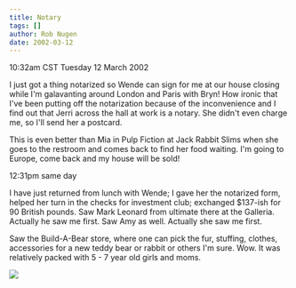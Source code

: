 ```yaml
---
title: Notary
tags: []
author: Rob Nugen
date: 2002-03-12
---
```


<title></title>
<p class=date>10:32am CST Tuesday 12 March 2002</p>

<p>I just got a thing notarized so Wende can sign for me at our house
closing while I'm galavanting around London and Paris with Bryn!  How
ironic that I've been putting off the notarization because of the
inconvenience and I find out that Jerri across the hall at work is a
notary.  She didn't even charge me, so I'll send her a postcard.</p>

<p>This is even better than Mia in Pulp Fiction at Jack Rabbit Slims
when she goes to the restroom and comes back to find her food waiting.
I'm going to Europe, come back and my house will be sold!</p>

<p class=date>12:31pm same day</p>

<p>I have just returned from lunch with Wende; I gave her the
notarized form, helped her turn in the checks for investment club;
exchanged $137-ish for 90 British pounds.  Saw Mark Leonard from
ultimate there at the Galleria.  Actually he saw me first.  Saw Amy as
well.  Actually she saw me first.</p>

<p>Saw the Build-A-Bear store, where one can pick the fur, stuffing,
clothes, accessories for a new teddy bear or rabbit or others I'm
sure.  Wow.  It was relatively packed with 5 - 7 year old girls and
moms.</p>

<p><img src='/images/rob/wL-ROB.gif'/></p>

